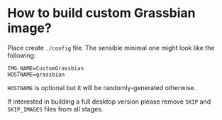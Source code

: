 # How to build custom Grassbian image?

Place create `./config` file. The sensible minimal one might look like
the following:

```
IMG_NAME=CustomGrassbian
HOSTNAME=grassbian
```

`HOSTNAME` is optional but it will be randomly-generated otherwise.

If interested in building a full desktop version please remove `SKIP`
and `SKIP_IMAGES` files from all stages.
